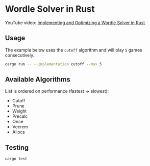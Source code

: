 # Wordle Solver in Rust

YouTube video: [Implementing and Optimizing a Wordle Solver in Rust](https://www.youtube.com/watch?v=doFowk4xj7Q)

## Usage

The example below uses the `cutoff` algorithm and will play `5` games consecutively.

```sh
cargo run -- --implementation cutoff --max 5
```

## Available Algorithms

List is ordered on performance (fastest -> slowest):

- Cutoff
- Prune
- Weight
- Precalc
- Once
- Vecrem
- Allocs

## Testing

```sh
cargo test
```
